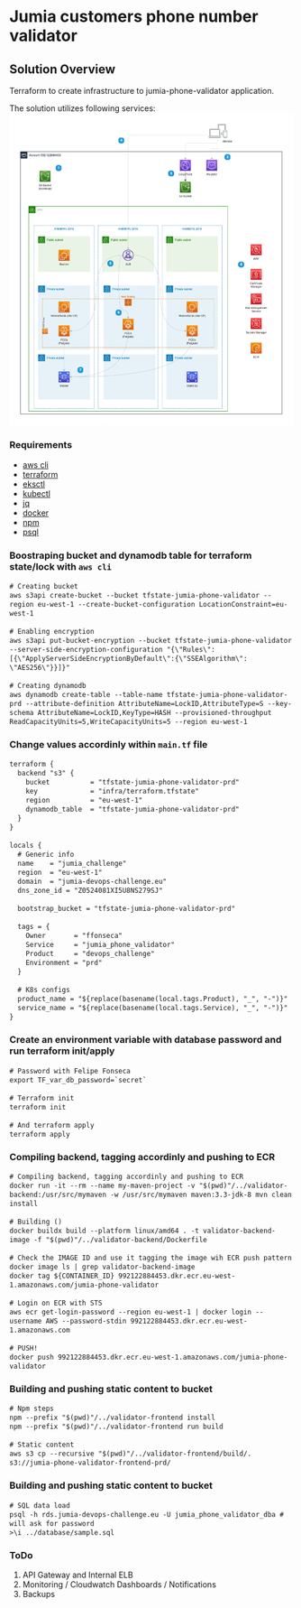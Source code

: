 # Jumia customers phone number validator

## Solution Overview
Terraform to create infrastructure to jumia-phone-validator application.

The solution utilizes following services:
<img src="_draw.io/jumia_phone_validator.png" alt="drawing" width="800"/>

### Requirements

- [aws cli](https://docs.aws.amazon.com/cli/latest/userguide/getting-started-install.html)
- [terraform](https://developer.hashicorp.com/terraform/tutorials/aws-get-started/install-cli)
- [eksctl](https://github.com/terraform-aws-modules/terraform-aws-ec2-instance/tree/master/examples/complete)
- [kubectl](https://github.com/terraform-aws-modules/terraform-aws-ec2-instance/tree/master/examples/volume-attachment)
- [jq](https://github.com/terraform-aws-modules/terraform-aws-ec2-instance/tree/master/examples/volume-attachment)
- [docker](https://docs.docker.com/engine/install/)
- [npm](https://nodejs.org/en/download/)
- [psql](https://www.postgresql.org/download/)


### Boostraping bucket and dynamodb table for terraform state/lock with `aws cli`

```shell
# Creating bucket
aws s3api create-bucket --bucket tfstate-jumia-phone-validator --region eu-west-1 --create-bucket-configuration LocationConstraint=eu-west-1

# Enabling encryption
aws s3api put-bucket-encryption --bucket tfstate-jumia-phone-validator --server-side-encryption-configuration "{\"Rules\": [{\"ApplyServerSideEncryptionByDefault\":{\"SSEAlgorithm\": \"AES256\"}}]}"

# Creating dynamodb
aws dynamodb create-table --table-name tfstate-jumia-phone-validator-prd --attribute-definition AttributeName=LockID,AttributeType=S --key-schema AttributeName=LockID,KeyType=HASH --provisioned-throughput ReadCapacityUnits=5,WriteCapacityUnits=5 --region eu-west-1
```

### Change values accordinly within `main.tf` file

```hcl
terraform {
  backend "s3" {
    bucket          = "tfstate-jumia-phone-validator-prd"
    key             = "infra/terraform.tfstate"
    region          = "eu-west-1"
    dynamodb_table  = "tfstate-jumia-phone-validator-prd"
  }
}

locals {
  # Generic info
  name    = "jumia_challenge"
  region  = "eu-west-1"
  domain  = "jumia-devops-challenge.eu"
  dns_zone_id = "Z0524081XI5U8NS279SJ"

  bootstrap_bucket = "tfstate-jumia-phone-validator-prd"

  tags = {
    Owner       = "ffonseca"
    Service     = "jumia_phone_validator"
    Product     = "devops_challenge"
    Environment = "prd"
  }

  # K8s configs
  product_name = "${replace(basename(local.tags.Product), "_", "-")}"
  service_name = "${replace(basename(local.tags.Service), "_", "-")}"
}
```

### Create an environment variable with database password and run terraform init/apply

```shell
# Password with Felipe Fonseca
export TF_var_db_password=`secret`

# Terraform init
terraform init

# And terraform apply
terraform apply
```

### Compiling backend, tagging accordinly and pushing to ECR

```shell
# Compiling backend, tagging accordinly and pushing to ECR
docker run -it --rm --name my-maven-project -v "$(pwd)"/../validator-backend:/usr/src/mymaven -w /usr/src/mymaven maven:3.3-jdk-8 mvn clean install

# Building ()
docker buildx build --platform linux/amd64 . -t validator-backend-image -f "$(pwd)"/../validator-backend/Dockerfile

# Check the IMAGE ID and use it tagging the image wih ECR push pattern
docker image ls | grep validator-backend-image
docker tag ${CONTAINER_ID} 992122884453.dkr.ecr.eu-west-1.amazonaws.com/jumia-phone-validator

# Login on ECR with STS
aws ecr get-login-password --region eu-west-1 | docker login --username AWS --password-stdin 992122884453.dkr.ecr.eu-west-1.amazonaws.com

# PUSH!
docker push 992122884453.dkr.ecr.eu-west-1.amazonaws.com/jumia-phone-validator
```

### Building and pushing static content to bucket

```shell
# Npm steps
npm --prefix "$(pwd)"/../validator-frontend install
npm --prefix "$(pwd)"/../validator-frontend run build

# Static content
aws s3 cp --recursive "$(pwd)"/../validator-frontend/build/. s3://jumia-phone-validator-frontend-prd/
```

### Building and pushing static content to bucket

```shell
# SQL data load
psql -h rds.jumia-devops-challenge.eu -U jumia_phone_validator_dba # will ask for password
>\i ../database/sample.sql
```

### ToDo
1. API Gateway and Internal ELB
2. Monitoring / Cloudwatch Dashboards / Notifications
3. Backups